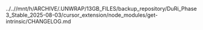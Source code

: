 ../..//mnt/h/ARCHIVE/.UNWRAP/13GB_FILES/backup_repository/DuRi_Phase3_Stable_2025-08-03/cursor_extension/node_modules/get-intrinsic/CHANGELOG.md